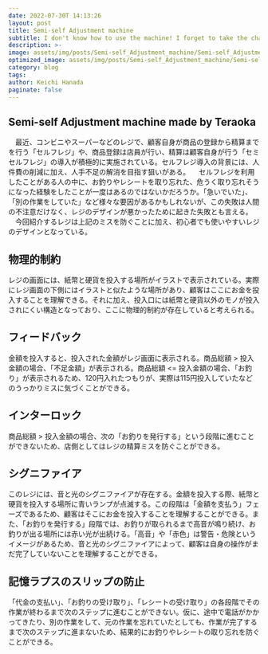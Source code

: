 ```yaml
---
date: 2022-07-30T 14:13:26
layout: post
title: Semi-self Adjustment machine
subtitle: I don't know how to use the machine! I forget to take the change..." Here is a good news for you!
description: >-
image: assets/img/posts/Semi-self_Adjustment_machine/Semi-self_Adjustment_machine.jpg
optimized_image: assets/img/posts/Semi-self_Adjustment_machine/Semi-self_Adjustment_machine_resized_thumbnail.jpg
category: blog
tags: 
author: Keichi Hanada
paginate: false
---
```


## Semi-self Adjustment machine made by Teraoka

　最近、コンビニやスーパーなどのレジで、顧客自身が商品の登録から精算までを行う「セルフレジ」や、商品登録は店員が行い、精算は顧客自身が行う「セミセルフレジ」の導入が積極的に実施されている。セルフレジ導入の背景には、人件費の削減に加え、人手不足の解消を目指す狙いがある。
　セルフレジを利用したことがある人の中に、お釣りやレシートを取り忘れた、危うく取り忘れそうになった経験をしたことが一度はあるのではないかだろうか。「急いでいた」、「別の作業をしていた」など様々な要因があるかもしれないが、この失敗は人間の不注意だけなく、レジのデザインが悪かったために起きた失敗とも言える。
　今回紹介するレジは上記のミスを防ぐことに加え、初心者でも使いやすいレジのデザインとなっている。

## 物理的制約

レジの画面には、紙幣と硬貨を投入する場所がイラストで表示されている。実際にレジ画面の下側にはイラストと似たような場所があり、顧客はここにお金を投入することを理解できる。それに加え、投入口には紙幣と硬貨以外のモノが投入されにくい構造となっており、ここに物理的制約が存在していると考えられる。

## フィードバック

金額を投入すると、投入された金額がレジ画面に表示される。商品総額 > 投入金額の場合、「不足金額」が表示される。商品総額 <= 投入金額の場合、「お釣り」が表示されるため、120円入れたつもりが、実際は115円投入していたなどのうっかりミスに気づくことができる。

## インターロック

商品総額 > 投入金額の場合、次の「お釣りを発行する」という段階に進むことができないため、店側としてはレジの精算ミスを防ぐことができる。

## シグニファイア

このレジには、音と光のシグニファイアが存在する。金額を投入する際、紙幣と硬貨を投入する場所に青いランプが点滅する。この段階は「金額を支払う」フェーズであるため、顧客はそこにお金を投入することを理解することができる。また、「お釣りを発行する」段階では、お釣りが取られるまで高音が鳴り続け、お釣りが出る場所には赤い光が出続ける。「高音」や「赤色」は警告・危険というイメージがあるため、音と光のシグニファイアによって、顧客は自身の操作がまだ完了していないことを理解することができる。

## 記憶ラプスのスリップの防止

「代金の支払い」、「お釣りの受け取り」、「レシートの受け取り」の各段階でその作業が終わるまで次のステップに進むことができない。仮に、途中で電話がかかってきたり、別の作業をして、元の作業を忘れていたとしても、作業が完了するまで次のステップに進まないため、結果的にお釣りやレシートの取り忘れを防ぐことができる。
